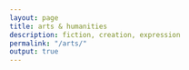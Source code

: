 ```yaml
---
layout: page
title: arts & humanities
description: fiction, creation, expression
permalink: "/arts/"
output: true
---
```


